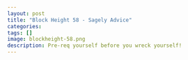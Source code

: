 ```yaml
---
layout: post
title: "Block Height 58 - Sagely Advice"
categories:
tags: []
image: blockheight-58.png
description: Pre-req yourself before you wreck yourself!
---
```

